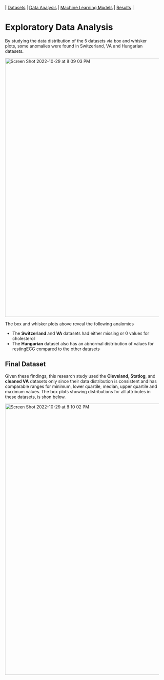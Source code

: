| [Datasets](./Datasets.md)       | [Data Analysis](./DataAnalysis.md)      | [Machine Learning Models](./MLModels.md)      | [Results](./Findings.md)         |

# Exploratory Data Analysis

By studying the data distribution of the 5 datasets via box and whisker plots, some anomalies were found in Switzerland, VA and Hungarian datasets.


<img width="848" alt="Screen Shot 2022-10-29 at 8 09 03 PM" src="https://user-images.githubusercontent.com/61631006/198860837-640184f1-86e1-4f89-8785-12b758fb76a6.png">

The box and whisker plots above reveal the following analomies
+ The **Switzerland** and **VA** datasets had either missing or 0 values for cholesterol 
+ The **Hungarian** dataset also has an abnormal distribution of values for restingECG compared to the other datasets

## Final Dataset 
Given these findings, this research study used the **Cleveland**, **Statlog**, and **cleaned VA** datasets only since their data distribution is consistent and has comparable ranges for minimum, lower quartile, median, upper quartile and maximum values. The box plots showing distributions for all attributes in these datasets, is shon below. 

<img width="888" alt="Screen Shot 2022-10-29 at 8 10 02 PM" src="https://user-images.githubusercontent.com/61631006/198860839-50647500-099d-4c35-9ebd-5f1e28fa553b.png">
